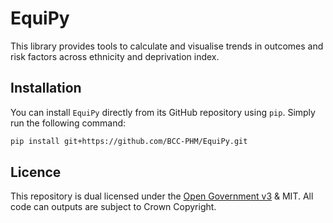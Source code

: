 # EquiPy

This library provides tools to calculate and visualise trends in outcomes and risk factors across ethnicity and deprivation index.

## Installation

You can install `EquiPy` directly from its GitHub repository using `pip`. Simply run the following command:

```bash
pip install git+https://github.com/BCC-PHM/EquiPy.git
```

## Licence
This repository is dual licensed under the [Open Government v3]([https://www.nationalarchives.gov.uk/doc/open-government-licence/version/3/) & MIT. All code can outputs are subject to Crown Copyright.
